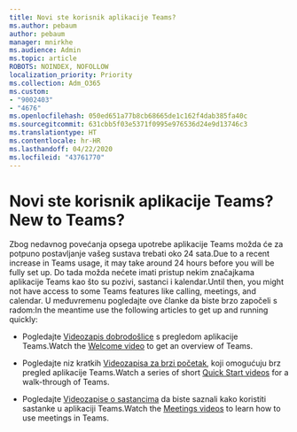 ```yaml
---
title: Novi ste korisnik aplikacije Teams?
ms.author: pebaum
author: pebaum
manager: mnirkhe
ms.audience: Admin
ms.topic: article
ROBOTS: NOINDEX, NOFOLLOW
localization_priority: Priority
ms.collection: Adm_O365
ms.custom:
- "9002403"
- "4676"
ms.openlocfilehash: 050ed651a77b8cb68665de1c162f4dab385fa40c
ms.sourcegitcommit: 631cbb5f03e5371f0995e976536d24e9d13746c3
ms.translationtype: HT
ms.contentlocale: hr-HR
ms.lasthandoff: 04/22/2020
ms.locfileid: "43761770"
---
```

# <a name="new-to-teams"></a><span data-ttu-id="afc72-102">Novi ste korisnik aplikacije Teams?</span><span class="sxs-lookup"><span data-stu-id="afc72-102">New to Teams?</span></span>

<span data-ttu-id="afc72-103">Zbog nedavnog povećanja opsega upotrebe aplikacije Teams možda će za potpuno postavljanje vašeg sustava trebati oko 24 sata.</span><span class="sxs-lookup"><span data-stu-id="afc72-103">Due to a recent increase in Teams usage, it may take around 24 hours before you will be fully set up.</span></span> <span data-ttu-id="afc72-104">Do tada možda nećete imati pristup nekim značajkama aplikacije Teams kao što su pozivi, sastanci i kalendar.</span><span class="sxs-lookup"><span data-stu-id="afc72-104">Until then, you might not have access to some Teams features like calling, meetings, and calendar.</span></span> <span data-ttu-id="afc72-105">U međuvremenu pogledajte ove članke da biste brzo započeli s radom:</span><span class="sxs-lookup"><span data-stu-id="afc72-105">In the meantime use the following articles to get up and running quickly:</span></span> 

- <span data-ttu-id="afc72-106">Pogledajte [Videozapis dobrodošlice](https://support.office.com/article/welcome-to-microsoft-teams-b98d533f-118e-4bae-bf44-3df2470c2b12) s pregledom aplikacije Teams.</span><span class="sxs-lookup"><span data-stu-id="afc72-106">Watch the [Welcome video](https://support.office.com/article/welcome-to-microsoft-teams-b98d533f-118e-4bae-bf44-3df2470c2b12) to get an overview of Teams.</span></span>

- <span data-ttu-id="afc72-107">Pogledajte niz kratkih [Videozapisa za brzi početak](https://support.office.com/article/video-what-is-microsoft-teams-422bf3aa-9ae8-46f1-83a2-e65720e1a34d), koji omogućuju brz pregled aplikacije Teams.</span><span class="sxs-lookup"><span data-stu-id="afc72-107">Watch a series of short [Quick Start videos](https://support.office.com/article/video-what-is-microsoft-teams-422bf3aa-9ae8-46f1-83a2-e65720e1a34d) for a walk-through of Teams.</span></span>

- <span data-ttu-id="afc72-108">Pogledajte [Videozapise o sastancima](https://support.office.com/article/join-a-teams-meeting-078e9868-f1aa-4414-8bb9-ee88e9236ee4) da biste saznali kako koristiti sastanke u aplikaciji Teams.</span><span class="sxs-lookup"><span data-stu-id="afc72-108">Watch the [Meetings videos](https://support.office.com/article/join-a-teams-meeting-078e9868-f1aa-4414-8bb9-ee88e9236ee4) to learn how to use meetings in Teams.</span></span>
